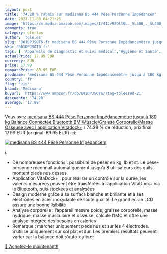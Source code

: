 ```yaml
---
layout: post
title: '74.28 % rabais sur medisana BS 444 Pèse Personne Impédancem'
date: 2021-11-08 04:21:25
image: 'https://m.media-amazon.com/images/I/412v9ZQlt9L._SL500_._SL400_.jpg'
comments: true
category: ofertas
author: 'tole.es'
slug: 'B01DPJSOT6-fr medisana BS 444 Pèse Personne Impédancemètre jusqu à 180...'
sku: 'B01DPJSOT6-fr'
tags: [ 'Appareils de diagnostic et suivi médical','Hygiène et Santé','Matériel et fournitures médicales','Pèse-personne','Pèse-personne numériques','medisana', ]
actualPrice: 17.99 EUR
currency: EUR
price: 17.99
comparePrice: 69.95 EUR
prodname: 'medisana BS 444 Pèse Personne Impédancemètre jusqu à 180 kg  Balance Connectée  Bluetooth  BMI/Muscle/Graisse Corporelle/Masse Osseuse avec l application Vitadock+'
country: 'fr'
flag: '🇫🇷'
brand: 'Medisana'
buyurl: 'https://www.amazon.fr/dp/B01DPJSOT6/?tag=tolees0d-21'
descuento: '74.28'
average: '17.99'
---
```


Vous avez [medisana BS 444 Pèse Personne Impédancemètre jusqu à 180 kg  Balance Connectée  Bluetooth  BMI/Muscle/Graisse Corporelle/Masse Osseuse avec l application Vitadock+](https://www.amazon.fr/dp/B01DPJSOT6/?tag=tolees0d-21)  à  74.28 % de réduction, prix final  17.99 EUR (original: 69.95 EUR) ici:

[![medisana BS 444 Pèse Personne Impédancem](https://m.media-amazon.com/images/I/412v9ZQlt9L._SL500_._SL400_.jpg)](https://www.amazon.fr/dp/B01DPJSOT6/?tag=tolees0d-21)

ℹ️:

- De nombreuses fonctions : possibilité de peser en kg, lb et st. Le pèse-personne reconnaît automatiquement jusqu’à 8 utilisateurs dès quils montent pieds nus dessus
- Application VitaDock+ : pour réaliser un contrôle sur la durée, les valeurs mesurées peuvent être transférées à l’application VitaDock+ via le Bluetooth, puis stockées et analysées
- Design moderne grâce à sa surface blanche et brillante et à ses électrodes en acier inoxydable de haute qualité. Le grand écran LCD assure une bonne lisibilité
- Analyse corporelle : l’appareil mesure poids, graisse corporelle, masse hydrique, masse musculaire et osseuse, calcule l’IMC et offre une analyse intégrée des besoins en calories
- Remarque : marcher uniquement pieds nus et sur les 4 électrodes. S’utilise uniquement sur sol plat et dur. Les premiers résultats peuvent varier car la balance doit s’auto-calibrer

[🛒 Achetez-le maintenant!!](https://www.amazon.fr/dp/B01DPJSOT6/?tag=tolees0d-21)
